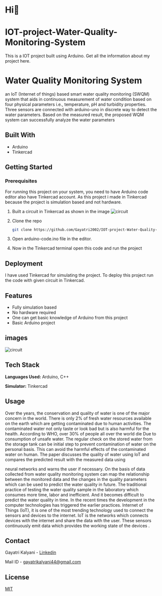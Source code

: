 # Hi👋
# IOT-project-Water-Quality-Monitoring-System
This is a IOT project built using Arduino.
Get all the information about my project here.

# Water Quality Monitoring System

an IoT (Internet of things) based smart water quality monitoring (SWQM) system 
that aids in continuous measurement of water condition based on four physical parameters i.e., temperature, pH and turbidity properties. 
Three sensors are connected with arduino-uno in discrete way to detect the water parameters. 
Based on the measured result, the proposed WQM system can successfully analyze the water parameters


## Built With

* Arduino
* Tinkercad

## Getting Started


### Prerequisites

For running this project on your system, you need to have Arduino code editor also have Tinkercad account. As this project i made in Tinkercad because the project is simulation based and not hardware.

1. Built a circuit in Tinkercad as shown in the image
   ![circuit](https://user-images.githubusercontent.com/84678828/226823460-51a574f4-6206-4837-af93-2828284b1f92.png)


2. Clone the repo
   ```sh
   git clone https://github.com/Gayatri2002/IOT-project-Water-Quality-Monitoring-System
   ```  

3. Open arduino-code.ino file in the editor.

4. Now in the Tinkercad terminal open this code and run the project




## Deployment

I have used Tinkercad for simulating the project.
To deploy this project run the code with given circuit in Tinkercad.




## Features

- Fully simulation based 
- No hardware required
- One can get basic knowledge of Arduino from this project
- Basic Arduino project


## images

![circuit](https://user-images.githubusercontent.com/84678828/226823460-51a574f4-6206-4837-af93-2828284b1f92.png)



## Tech Stack

**Languages Used:** Arduino, C++

**Simulator:** Tinkercad

## Usage
Over the years, the conservation and quality of water is one of 
the major concern in the world. There is 
only 2% of fresh 
water resources available on the earth which are getting 
contaminated due to human 
activities. The contaminated water not only taste or look bad but is also harmful for the health. According 
to WHO, over 30% of people all over the world die 
Due to consumption of unsafe water. The regular check 
on the stored water from the storage tank can be initial step to prevent contamination of water on the 
personal basis. This can avoid the harmful effects of the contaminated water on human. The paper 
discusses the quality of water using IoT and 
compares the predicted result with the measured data using 

neural networks and warns the user if necessary. On the basis of data collected from water quality 
monitoring system can map the relationship between the monitored data and the changes in the quality 
parameters which can be used to predict the water quality in future. The traditional practice of testing the 
water quality sample in the laboratory which consumes more time, labor and inefficient. And it becomes 
difficult to predict the water quality in time. In the recent times the development in the computer 
technologies has triggered the earlier practices. Internet of Things (IoT), it is one of the most trending 
technology used to connect the sensors and devices to the internet. IoT is the networks which connects 
devices with the internet and share the data with the user. These sensors continuously emit data which 
provides the working state of the devices .




## Contact

Gayatri Kalyani - [Linkedin](https://www.linkedin.com/in/gayatri-kalyani-397911217/) 

Mail ID - gayatrikalyani44@gmail.com





## License
[MIT](https://choosealicense.com/licenses/mit/)
